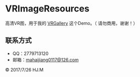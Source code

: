 # VRImageResources
高清VR图，用于我的 [VRGallery](https://github.com/DepponMain/VRGallery) 这个Demo。（ 请勿商用，谢谢！）

## 联系方式
* QQ：2779713120
* 邮箱：mahaijiang0117@126.com

<div class="footer">
	&copy; 2017/7/26 HJ.M
</div>
